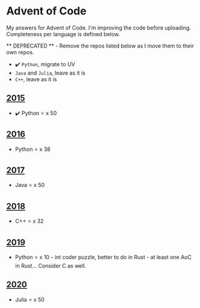 # Advent of Code
My answers for Advent of Code. I'm improving the code before uploading.
Completeness per language is defined below.

** DEPRECATED ** - Remove the repos listed below as I move them to their own repos.

- ✔️ `Python`, migrate to UV
- `Java` and `Julia`, leave as it is
- `C++`, leave as it is

## [2015](https://adventofcode.com/2015)

* ✔️ Python :star: x 50

## [2016](https://adventofcode.com/2016)

* Python :star: x 38

## [2017](https://adventofcode.com/2017)

* Java :star: x 50

## [2018](https://adventofcode.com/2018)

* C++ :star: x 32

## [2019](https://adventofcode.com/2019)

* Python :star: x 10 - int coder puzzle, better to do in Rust - at least one AoC in Rust... Consider C as well.

## [2020](https://adventofcode.com/2020)

* Julia :star: x 50

